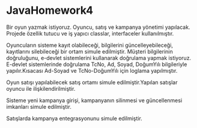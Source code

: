 # JavaHomework4
Bir oyun yazmak istiyoruz. Oyuncu, satış ve kampanya yönetimi yapılacak. Projede özellik tutucu ve iş yapıcı classlar, interfaceler kullanılmıştır.


Oyuncuların sisteme kayıt olabileceği, bilgilerini güncelleyebileceği, kayıtlarını silebileceği bir ortam simule edilmiştir.
Müşteri bilgilerinin doğruluğunu, e-devlet sistemlerini kullanarak doğrulama yapmak istiyoruz.
E-devlet sistemlerinde doğrulama TcNo, Ad, Soyad, DoğumYılı bilgileriyle yapılır.Kısacası Ad-Soyad ve TcNo-DoğumYılı için loglama yapılmıştır.

Oyun satışı yapılabilecek satış ortamı simule edilmiştir.Yapılan satışlar oyuncu ile ilişkilendirilmiştir.

Sisteme yeni kampanya girişi, kampanyanın silinmesi ve güncellenmesi imkanları simule edilmiştir.

Satışlarda kampanya entegrasyonunu simule edilmiştir.
